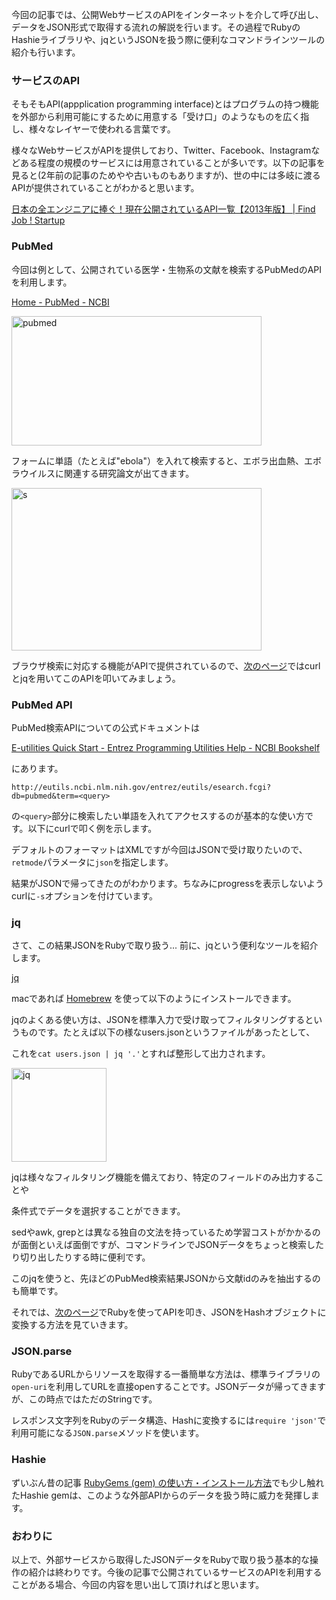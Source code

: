 今回の記事では、公開WebサービスのAPIをインターネットを介して呼び出し、データをJSON形式で取得する流れの解説を行います。その過程でRubyのHashieライブラリや、jqというJSONを扱う際に便利なコマンドラインツールの紹介も行います。


### サービスのAPI

そもそもAPI(appplication programming interface)とはプログラムの持つ機能を外部から利用可能にするために用意する「受け口」のようなものを広く指し、様々なレイヤーで使われる言葉です。

様々なWebサービスがAPIを提供しており、Twitter、Facebook、Instagramなどある程度の規模のサービスには用意されていることが多いです。以下の記事を見ると(2年前の記事のためやや古いものもありますが)、世の中には多岐に渡るAPIが提供されていることがわかると思います。

[日本の全エンジニアに捧ぐ！現在公開されているAPI一覧【2013年版】 | Find Job ! Startup](http://www.find-job.net/startup/api-2013)


### PubMed

今回は例として、公開されている医学・生物系の文献を検索するPubMedのAPIを利用します。

[Home - PubMed - NCBI](http://www.ncbi.nlm.nih.gov/pubmed)

<div class="center400 article_image_box"><a href="http://img.allabout.co.jp/gm/article/b/450789/pubmed.png" class="slide_image" rel="allabout-gallery" title="pubmed"><img width="400" height="207" src="http://img.allabout.co.jp/gm/article/450789/pubmed.png" alt="pubmed" class="article_image" /></a> </div>

フォームに単語（たとえば"ebola"）を入れて検索すると、エボラ出血熱、エボラウイルスに関連する研究論文が出てきます。

<div class="center400 article_image_box"><a href="http://img.allabout.co.jp/gm/article/b/450789/search.png" class="slide_image" rel="allabout-gallery" title="s"><img width="400" height="260" src="http://img.allabout.co.jp/gm/article/450789/search.png" alt="s" class="article_image" /></a> </div>

ブラウザ検索に対応する機能がAPIで提供されているので、[次のページ](/gm/gc/450789/2/)ではcurlとjqを用いてこのAPIを叩いてみましょう。

<div style="page-break-after: always;"><span style="DISPLAY:none">&nbsp;</span></div>


### PubMed API

PubMed検索APIについての公式ドキュメントは

[E-utilities Quick Start - Entrez Programming Utilities Help - NCBI Bookshelf](http://www.ncbi.nlm.nih.gov/books/NBK25500/)

にあります。

`http://eutils.ncbi.nlm.nih.gov/entrez/eutils/esearch.fcgi?db=pubmed&term=<query>`

の`<query>`部分に検索したい単語を入れてアクセスするのが基本的な使い方です。以下にcurlで叩く例を示します。

<script src="https://gist.github.com/memerelics/ceb5a937abb9b50186a6.js?file=curl.sh"></script>

デフォルトのフォーマットはXMLですが今回はJSONで受け取りたいので、`retmode`パラメータに`json`を指定します。

<script src="https://gist.github.com/memerelics/ceb5a937abb9b50186a6.js?file=json.sh"></script>

結果がJSONで帰ってきたのがわかります。ちなみにprogressを表示しないようcurlに`-s`オプションを付けています。


### jq

さて、この結果JSONをRubyで取り扱う... 前に、jqという便利なツールを紹介します。

[jq](http://stedolan.github.io/jq/)

macであれば [Homebrew](http://brew.sh/) を使って以下のようにインストールできます。

<script src="https://gist.github.com/memerelics/ceb5a937abb9b50186a6.js?file=brew.sh"></script>

jqのよくある使い方は、JSONを標準入力で受け取ってフィルタリングするというものです。たとえば以下の様なusers.jsonというファイルがあったとして、

<script src="https://gist.github.com/memerelics/ceb5a937abb9b50186a6.js?file=users.json"></script>

これを`cat users.json | jq '.'`とすれば整形して出力されます。

<div class="center200 article_image_box"><img width="152" height="150" src="http://img.allabout.co.jp/gm/article/450789/jq.png" alt="jq" class="article_image" /> </div>

jqは様々なフィルタリング機能を備えており、特定のフィールドのみ出力することや

<script src="https://gist.github.com/memerelics/ceb5a937abb9b50186a6.js?file=jq_field.sh"></script>

条件式でデータを選択することができます。

<script src="https://gist.github.com/memerelics/ceb5a937abb9b50186a6.js?file=jq_select.sh"></script>

sedやawk, grepとは異なる独自の文法を持っているため学習コストがかかるのが面倒といえば面倒ですが、コマンドラインでJSONデータをちょっと検索したり切り出したりする時に便利です。

このjqを使うと、先ほどのPubMed検索結果JSONから文献idのみを抽出するのも簡単です。

<script src="https://gist.github.com/memerelics/ceb5a937abb9b50186a6.js?file=jq_pubmed.sh"></script>

それでは、[次のページ](/gm/gc/450789/3/)でRubyを使ってAPIを叩き、JSONをHashオブジェクトに変換する方法を見ていきます。

<div style="page-break-after: always;"><span style="DISPLAY:none">&nbsp;</span></div>


### JSON.parse

RubyであるURLからリソースを取得する一番簡単な方法は、標準ライブラリの`open-uri`を利用してURLを直接openすることです。JSONデータが帰ってきますが、この時点ではただのStringです。

<script src="https://gist.github.com/memerelics/ceb5a937abb9b50186a6.js?file=open.rb"></script>

レスポンス文字列をRubyのデータ構造、Hashに変換するには`require 'json'`で利用可能になる`JSON.parse`メソッドを使います。

<script src="https://gist.github.com/memerelics/ceb5a937abb9b50186a6.js?file=json.rb"></script>


### Hashie

ずいぶん昔の記事 [RubyGems (gem) の使い方・インストール方法](http://allabout.co.jp/gm/gc/439246/3/)でも少し触れたHashie gemは、このような外部APIからのデータを扱う時に威力を発揮します。

<script src="https://gist.github.com/memerelics/ceb5a937abb9b50186a6.js?file=hashie.rb"></script>


### おわりに

以上で、外部サービスから取得したJSONデータをRubyで取り扱う基本的な操作の紹介は終わりです。今後の記事で公開されているサービスのAPIを利用することがある場合、今回の内容を思い出して頂ければと思います。
